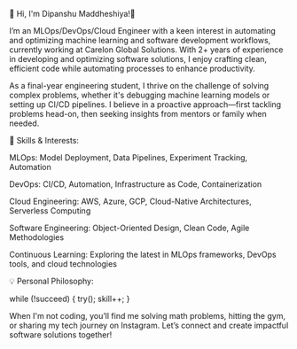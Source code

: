 👋 Hi, I'm Dipanshu Maddheshiya!🚀

I’m an MLOps/DevOps/Cloud Engineer with a keen interest in automating and optimizing machine learning and software development workflows, currently working at Carelon Global Solutions. With 2+ years of experience in developing and optimizing software solutions, I enjoy crafting clean, efficient code while automating processes to enhance productivity.

As a final-year engineering student, I thrive on the challenge of solving complex problems, whether it's debugging machine learning models or setting up CI/CD pipelines. I believe in a proactive approach—first tackling problems head-on, then seeking insights from mentors or family when needed.

🔧 Skills & Interests:

MLOps: Model Deployment, Data Pipelines, Experiment Tracking, Automation

DevOps: CI/CD, Automation, Infrastructure as Code, Containerization 

Cloud Engineering: AWS, Azure, GCP, Cloud-Native Architectures, Serverless Computing

Software Engineering: Object-Oriented Design, Clean Code, Agile Methodologies

Continuous Learning: Exploring the latest in MLOps frameworks, DevOps tools, and cloud technologies

💡 Personal Philosophy:

while (!succeed) {
try();
skill++;
}

When I'm not coding, you’ll find me solving math problems, hitting the gym, or sharing my tech journey on Instagram. Let’s connect and create impactful software solutions together!
